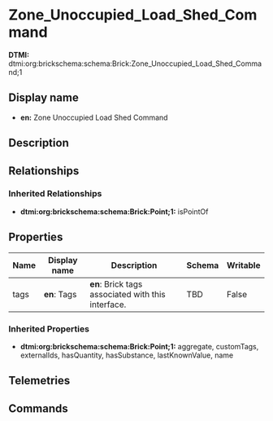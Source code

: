 # Zone_Unoccupied_Load_Shed_Command
**DTMI:** dtmi:org:brickschema:schema:Brick:Zone_Unoccupied_Load_Shed_Command;1
## Display name
- **en:** Zone Unoccupied Load Shed Command
## Description
## Relationships
### Inherited Relationships
* **dtmi:org:brickschema:schema:Brick:Point;1:** isPointOf
## Properties
|Name|Display name|Description|Schema|Writable|
|-|-|-|-|-|
|tags|**en**: Tags|**en**: Brick tags associated with this interface.|TBD|False|
### Inherited Properties
* **dtmi:org:brickschema:schema:Brick:Point;1:** aggregate, customTags, externalIds, hasQuantity, hasSubstance, lastKnownValue, name
## Telemetries
## Commands
